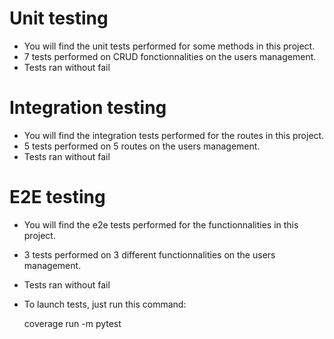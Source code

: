 # Unit testing

-   You will find the unit tests performed for some methods in this project.
-   7 tests performed on CRUD fonctionnalities on the users management.
-   Tests ran without fail

# Integration testing

-   You will find the integration tests performed for the routes in this project.
-   5 tests performed on 5 routes on the users management.
-   Tests ran without fail

# E2E testing

-   You will find the e2e tests performed for the functionnalities in this project.
-   3 tests performed on 3 different functionnalities on the users management.
-   Tests ran without fail


-   To launch tests, just run this command: 

    coverage run -m pytest





